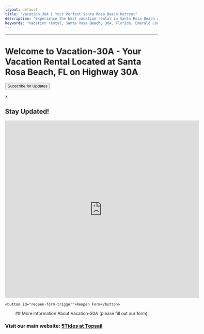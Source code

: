 ```yaml
---
layout: default
title: "Vacation-30A | Your Perfect Santa Rosa Beach Retreat"
description: "Experience the best vacation rental in Santa Rosa Beach on 30A. Enjoy luxurious amenities, peaceful surroundings, and direct access to Florida's Emerald Coast."
keywords: "Vacation rental, Santa Rosa Beach, 30A, Florida, Emerald Coast, beach retreat, family-friendly, luxury amenities"
---
```


---

# Welcome to Vacation-30A - Your Vacation Rental Located at Santa Rosa Beach, FL on Highway 30A

<button id="email-form-trigger">Subscribe for Updates</button>

<div id="email-form-popup" class="popup">
  <div class="popup-content">
    <span class="popup-close" onclick="closePopup()">×</span>
    <h2>Stay Updated!</h2>
    <iframe src="https://docs.google.com/forms/d/e/1FAIpQLSdKELiSHNu1MGxzGKqZYZfZzZAV7jjXTAwcBQz0T27F_se8eQ/viewform?embedded=true" width="640" height="586" frameborder="0" marginheight="0" marginwidth="0">Loading…</iframe>

    <button id="reopen-form-trigger">Reopen Form</button>
  </div>
</div>

<style>
  /* ... (Your CSS styles) ... */
  #reopen-form-trigger {
  background-color: #007bff; /* Blue background */
  color: white; /* White text */
  padding: 15px 30px; /* Larger padding */
  border: none; /* Remove default border */
  border-radius: 5px; /* Rounded corners */
  font-size: 1.2em; /* Larger font size */
  cursor: pointer; /* Change cursor on hover */
  box-shadow: 2px 2px 5px rgba(0, 0, 0, 0.3); /* Add shadow */
  transition: background-color 0.3s ease; /* Smooth hover effect */
  margin-top: 20px; /* Add some space above the button */
}

#reopen-form-trigger:hover {
  background-color: #0056b3; /* Darker blue on hover */
}
</style>

<script>
  // ... (Your JavaScript functions) ...

  document.getElementById("reopen-form-trigger").addEventListener("click", showEmailPopup);

  // Optional: Reopen with delay
  function reopenPopupWithDelay() {
    setTimeout(showEmailPopup, 10000); // 10 seconds
  }

  document.getElementById("reopen-form-trigger").addEventListener("click", reopenPopupWithDelay);
</script>

<div style="text-align: center;">
## More Information About Vacation-30A (please fill out our form)
</div>

### Visit our main website: [5Tides at Topsail](https://5tidesfl.com)
